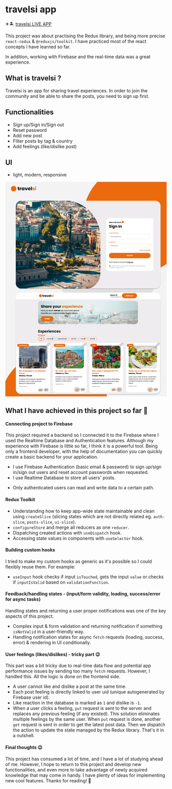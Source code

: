 # travelsi app

✈🏝 [travelsi LIVE APP](https://travelsi-demo.netlify.app/)

This project was about practising the Redux library, and being more precise `react-redux` & `@reduxjs/toolkit`. I have practiced most of the react concepts I have learned so far.

In addition, working with Firebase and the real-time data was a great experience.

## What is travelsi ?

Travelsi is an app for sharing travel experiences. In order to join the community and be able to share the posts, you need to sign up first.

## Functionalities

- Sign up/Sign in/Sign out
- Reset password
- Add new post
- Filter posts by tag & country
- Add feelings (like/dislike post)

## UI

- light, modern, responsive

<p align="center"><img src="/src/assets/img/travelsi-ui.png"></p>

## What I have achieved in this project so far 🎯

#### Connecting project to Firebase

This project required a backend so I connected it to the Firebase where I used the Realtime Database and Authentication features. Although my experience with Firebase is little so far, I think it is a powerful tool. Being only a frontend developer, with the help of documentation you can quickly create a basic backend for your application.

- I use Firebase Authentication (basic email & password) to sign up/sign in/sign out users and reset account passwords when requested.
- I use Realtime Database to store all users' posts.

* Only authenticated users can read and write data to a certain path.

#### Redux Toolkit

- Understanding how to keep app-wide state maintainable and clean using `createSlice` (slicing states which are not directly related eg. `auth-slice`, `posts-slice`, `ui-slice`).
- `configureStore` and merge all reducers as one `reducer`.
- Dispatching created actions with `useDispatch` hook.
- Accessing state values in components with `useSelector` hook.

#### Building custom hooks

I tried to make my custom hooks as generic as it's possible so I could flexibly reuse them. For example:

- `useInput` hook checks if input `isTouched`, gets the input `value` or checks if `inputIsValid` based on `validationFunction`.

#### Feedback/handling states - (input/form validity, loading, success/error for async tasks)

Handling states and returning a user proper notifications was one of the key aspects of this project.

- Complex input & form validation and returning notification if something `isNotValid` in a user-friendly way.
- Handling notification states for async `fetch` requests (loading, success, error) & rendering in UI conditionally.

#### User feelings (likes/dislikes) - tricky part 😉

This part was a bit tricky due to real-time data flow and potential app performance issues by sending too many `fetch` requests. However, I handled this. All the logic is done on the frontend side.

- A user cannot like and dislike a post at the same time.
- Each post feeling is directly linked to user uid (unique autogenerated by Firebase user id).
- Like reaction in the database is marked as `1` and dislike is `-1`.
- When a user clicks a feeling, `put` request is sent to the server and replaces any previous feeling (if any existed). This solution eliminates multiple feelings by the same user. When `put` request is done, another `get` request is sent in order to get the latest post data. Then we dispatch the action to update the state managed by the Redux library. That's it in a nutshell.

#### Final thoughts 😉

This project has consumed a lot of time, and I have a lot of studying ahead of me. However, I hope to return to this project and develop new functionalities, and even more to take advantage of newly acquired knowledge that may come in handy. I have plenty of ideas for implementing new cool features. Thanks for reading! 👋
